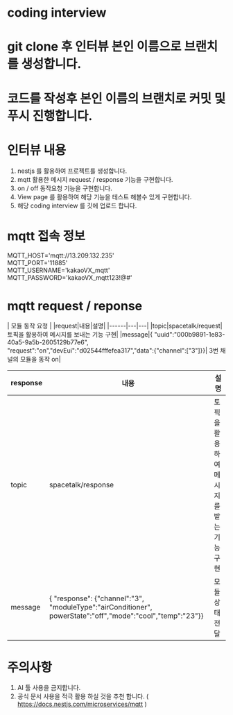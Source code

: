# coding interview

# git clone 후 인터뷰 본인 이름으로 브랜치를 생성합니다.

# 코드를 작성후 본인 이름의 브랜치로 커밋 및 푸시 진행합니다.

# 인터뷰 내용
1. nestjs 를 활용하여 프로젝트를 생성합니다.
2. mqtt 활용한 메시지 request / response 기능을 구현합니다.
3. on / off 동작요청 기능을 구현합니다.
4. View page 를 활용하여 해당 기능을 테스트 해볼수 있게 구현합니다.
5. 해당 coding interview 를 깃에 업로드 합니다.

# mqtt 접속 정보
MQTT_HOST='mqtt://13.209.132.235' <br/>
MQTT_PORT='11885' <br/>
MQTT_USERNAME='kakaoVX_mqtt' <br/>
MQTT_PASSWORD='kakaoVX_mqtt123!@#' <br/>

# mqtt request / reponse 
| 모듈 동작 요청 |
|request|내용|설명|
|------|---|---|
|topic|spacetalk/request| 토픽을 활용하여 메시지를 보내는 기능 구현|
|message|{ "uuid":"000b9891-1e83-40a5-9a5b-2605129b77e6", "request":"on","devEui":"d02544fffefea317","data":{"channel":["3"]}}| 3번 채널의 모듈을 동작 on|

|response|내용|설명|
|------|---|---|
|topic|spacetalk/response| 토픽을 활용하여 메시지를 받는 기능 구현|
|message|{ "response": {"channel":"3", "moduleType":"airConditioner", powerState":"off","mode":"cool","temp":"23"}}| 모듈 상태 전달 |



# 주의사항
1. AI 툴 사용을 금지합니다.
2. 공식 문서 사용을 적극 활용 하실 것을 추천 합니다. ( https://docs.nestjs.com/microservices/mqtt )

